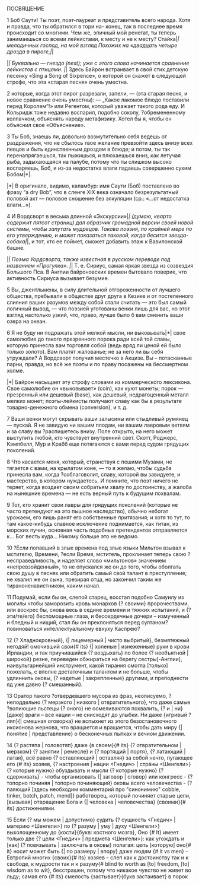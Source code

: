 ПОСВЯЩЕНИЕ

1
Боб Саути! Ты поэт, поэт-лауреат
и представитель всего народа.
Хотя и правда, что ты обратился в тори на-
конец, так в последнее время происходит со многими.
Чем же, эпичный мой ренегат, ты теперь занимаешься
со всеми лейкистами, к месту и не к месту?
Стайка|*| мелодичных господ, на мой взгляд
Похожих на «двадцать четыре дрозда в пироге,|*|

|*| Буквально — гнездо (nest); уже с этого слова начинается сравнение лейкистов с птицами.
|*| Здесь Байрон встраивает в свой стих детскую песенку «Sing a Song of Sixpence», о которой он скажет в следующей строфе, что эта «старая песня» очень уместна.

2
которые, когда этот пирог разрезали, запели, —
(эта старая песня, и новое сравнение очень уместны): —
„Какое лакомое блюдо поставили перед Королем“!»
или Регентом, который уважает такого рода еду.
И Кольридж тоже недавно воспарил,
подобно соколу, ?обремененному колпачком,
объяснять народу метафизику.
Хотел бы я, чтобы он объяснил свое «Объяснение».

3
Ты Боб, знаешь ли, довольно возмутительно себя ведешь
от раздражения, что не сбылось твое желание
превзойти здесь внизу всех певцов
и быть единственным дроздом в блюде;
и потом, ты так перенапрягаешься, так пыжишься,
и плюхаешься вниз, как летучая рыба,
задыхающаяся на палубе, потому что ты слишком высоко воспаряешь, Боб,
и из-за недостатка влаги падаешь совершенно сухим Бобом|*|.

|*| В оригинале, видимо, каламбур: имя Саути (Боб) поставлено во фразу “a dry Bob”, что в сленге XIX века означало безрезультатный половой акт — половое сношение без эякуляции (ср.: «...от недостатка влаги...»).

4
И Вордсворт в весьма длинной «Экскурсии»|*|
(думаю, кварто содержит пятсот страниц)
дал образчик громадной версии
своей новой системы, чтобы запутать мудрецов.
Такова поэзия, по крайней мере по его утверждению,
и может показаться таковой, когда бесится звезда-собака|*|,
и тот, кто ее поймет, сможет
добавить этаж к Вавилонской башне.

|*| Поэма Уордсворта, также известная в русском переводе под названием «Прогулка».
|*| Т. е. Сириус, самая яркая звезда из созвездия Большого Пса. В Англии байроновских времен бытовало поверие, что активность Сириуса вызывает безумие.

5
Вы, джентльмены, в силу длительной отгороженности
от лучшего общества, пребывали в обществе друг друга
в Кезике и от постепенного слияния
ваших разумов между собой стали
считать — это был самый логичный вывод, —
что поэзией уготованы венки лишь для вас,
но этот взгляд настолько узкий,
что, право, лучше было б вам сменить ваши озера на океан.

6
Я не буду ни подражать этой мелкой мысли,
ни выковывать|*| свое самолюбие до такого презренного порока
ради всей той славы, которую принесла вам торговля собой
(ведь вряд ли ценой ей было только золото).
Вам платят жалованье; не за него ли вы себя утруждали?
А Вордсворт получил местечко в Акцизе.
Вы – потасканные парни, правда, но всё же поэты
и по праву посажены на бессмертном холме.

|*| Байрон насыщает эту строфу словами из коммерческого лексикона. Свое самолюбие он «выковывает» (coin), как куют монеты; порок — презренный или дешевый (base), как дешевый, недрагоценный металл мелких монет; поэты-лейкисты получают славу как бы в результате товарно-денежного обмена (conversion), и т. д.

7
Ваши венки могут скрывать ваши залысины
или стыдливый румянец — пускай.
Я не завидую ни вашим плодам, ни вашим лавровым ветвям
и за славу вы ?распишетесь внизу.
Поле открыто, на него может выступить
любой, кто чувствует внутренний свет.
Скотт, Роджерс, Кэмпбелл, Мур и Крабб еще потягаются
с вами перед судом грядущих поколений.

8
Что касается меня, который, странствуя с пешими Музами,
не тягается с вами, на крылатом коне, —
то я желаю, чтобы судьба принесла вам, когда ?соблаговолит,
славу, которой вы завидуете, и мастерство, в котором нуждаетесь.
И помните, что поэт ничего не теряет,
когда воздает своим собратьям хвалу
по достоинству, а жалоба на нынешние времена —
не есть верный путь к будущим похвалам.

9
Тот, кто хранит свои лавры для грядущих поколений
(которые не часто претендуют на это пышное наследство),
обычно небогат урожаем, его
лишь ранят его собственные притязания;
и хотя то тут, то там какое-нибудь славное исключение
поднимается, как титан, из морских пучин,
основная часть подобных претендентов отправляется
к... Бог весть куда... Никому больше это не ведомо.

10
?Если попавший в злые времена под злые языки
Мильтон взывал к мстителю, Времени,
?если Время, мститель, проклинает теперь свою ?несправедливость,
и наделяет слово «мильтонов» значением «непревзойденный»,
то не опускался же он до того, чтобы оболгать свою душу в песнях
или обратить самый свой талант в преступление;
не хвалил же он сына, презирая отца,
но закончил таким же тираноненавистником, каким начал.

11
Подумай, если бы он, слепой старец, восстал
подобно Самуилу из могилы чтобы заморозить
кровь монархов {? своими} пророчествами,
или воскрес бы, снова весь в седине
времени и тяжких испытаний, и {? эти/те/его} беспомощные глаза,
и бессердечные дочери – измученный и бледный и нищий,
стал бы он преклоняться перед султаном? повиноваться
интеллектуальному евнуху Каслрею?

12
{? Хладнокровный}, {| лицемерный | чисто выбритый}, безмятежный негодяй!
омочивший свои{# its} {| холеные | изнеженные} руки в крови Ирландии,
и так приучившийся {? воздыхать} по более {? необъятной | широкой} резне,
переведен обжираться на берегу сестры[-Англии],
наивульгарнейший инструмент, какой тирания смогла [только] пожелать,
с вполне достаточным талантом и не больше,
чтобы удлиннить оковы, {? надетые | закрепленные} другими,
и преподнести яд уже давно {? смешанный}.

13
Оратор такого ?отвердевшего мусора из фраз,
неописуемо, ?неподдельно {? мерзкого | низкого | отвратительного},
что даже самые ?вопиющие льстецы {? оного} не осмеливаются похвалить,
{? и | ни} [даже] враги – все нации – не снисходят до улыбки.
Ни даже {игривый ?ляп}{| смешная оговорка} не вспыхнет
из этого безостановочного иксионова жернова,
что вращается и вращается, чтобы дать миру {| понятие | представление}
о бесконечных пытках и вечном движении.

14
{? растяпа | головотяп} даже {в своем}{# its} {? отвратительном | мерзком} {? занятии | ремесле}
и {? портящий | портя}, {? латающий | латая}, всё равно {? оставляющий | оставляя} за собой
нечто, пугающее его {# its} хозяев,
{? настроения | нации <Гнедич> | стрáны <Шенгели>} {? которые нужно} обуздывать и мысли {? которые нужно} {? сдерживать} -
чтобы организовать {| заговор | сговор} или конгресс -
{? топорно починяя | топорно починяющий} оковы всего человечества -
{? паяющий [здесь необходим комментарий про "синонимию" cobble, tinker, botch, patch, mend]} работворец, который починяет старые цепи,
[вызывая] отвращение Бога и {| человека | человечества} {своими}{# its} достижениями.

15
Если {? мы можем | допустимо} судить {? сущность <Гнедич> | материю <Шенгели>} по {? разуму | уму | духу <Шенгели>}
выхолощенному до {кости}{букв: костного мозга}, Оно {# It}
имеет только две {? цели <Гнедич> | предмета <Шенгели>}: как угождать и [как] {? повязывать | заключать в оковы}
полагая: цепь [которую] оно{# it} носит может быть {| по размеру | впору} даже людям  {# it vs men} -
Евтропий многих {своих}{# its} хозяев – слеп
как к достоинству так и к свободе, к мудрости так и к разуму{# blind to worth as [to] freedom, [to] wisdom as to wit},
бесстрашен, потому что никакое чувство не живет во льду;
самая его {# its} смелость {застывает}{букв застаивает} в порок

